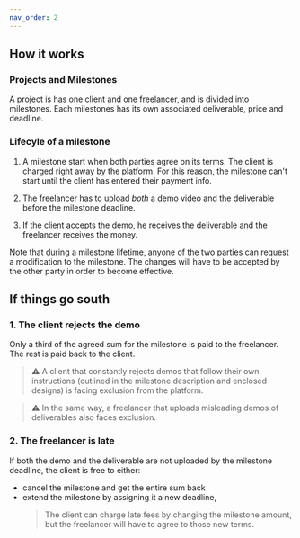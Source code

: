 ```yaml
---
nav_order: 2
---
```


## How it works

### Projects and Milestones

A project is has one client and one freelancer, and is divided into milestones. Each milestones has its own associated deliverable, price and deadline.

 <!-- The project is divided into one or more milestones.
Each milestone  -->

### Lifecyle of a milestone

1. A milestone start when both parties agree on its terms. The client is charged right away by the platform. For this reason, the milestone can't start until the client has entered their payment info.

2) The freelancer has to upload _both_ a demo video and the deliverable before the milestone deadline.

3) If the client accepts the demo, he receives the deliverable and the freelancer receives the money.

Note that during a milestone lifetime, anyone of the two parties can request a modification to the milestone. The changes will have to be accepted by the other party in order to become effective.

## If things go south

### 1. The client rejects the demo

Only a third of the agreed sum for the milestone is paid to the freelancer. The rest is paid back to the client.

> ⚠️ A client that constantly rejects demos that follow their own instructions (outlined in the milestone description and enclosed designs) is facing exclusion from the platform.

> ⚠️ In the same way, a freelancer that uploads misleading demos of deliverables also faces exclusion.

### 2. The freelancer is late

If both the demo and the deliverable are not uploaded by the milestone deadline, the client is free to either:

- cancel the milestone and get the entire sum back
- extend the milestone by assigning it a new deadline,
  > The client can charge late fees by changing the milestone amount, but the freelancer will have to agree to those new terms.
